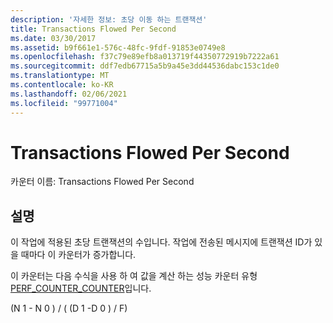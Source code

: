 ```yaml
---
description: '자세한 정보: 초당 이동 하는 트랜잭션'
title: Transactions Flowed Per Second
ms.date: 03/30/2017
ms.assetid: b9f661e1-576c-48fc-9fdf-91853e0749e8
ms.openlocfilehash: f37c79e89efb8a013719f44350772919b7222a61
ms.sourcegitcommit: ddf7edb67715a5b9a45e3dd44536dabc153c1de0
ms.translationtype: MT
ms.contentlocale: ko-KR
ms.lasthandoff: 02/06/2021
ms.locfileid: "99771004"
---
```

# <a name="transactions-flowed-per-second"></a>Transactions Flowed Per Second

카운터 이름: Transactions Flowed Per Second  
  
## <a name="description"></a>설명  

 이 작업에 적용된 초당 트랜잭션의 수입니다. 작업에 전송된 메시지에 트랜잭션 ID가 있을 때마다 이 카운터가 증가합니다.  
  
 이 카운터는 다음 수식을 사용 하 여 값을 계산 하는 성능 카운터 유형 [PERF_COUNTER_COUNTER](/previous-versions/windows/it-pro/windows-server-2003/cc740048(v=ws.10))입니다.  
  
 (N 1 - N 0 ) / ( (D 1 -D 0 ) / F)
